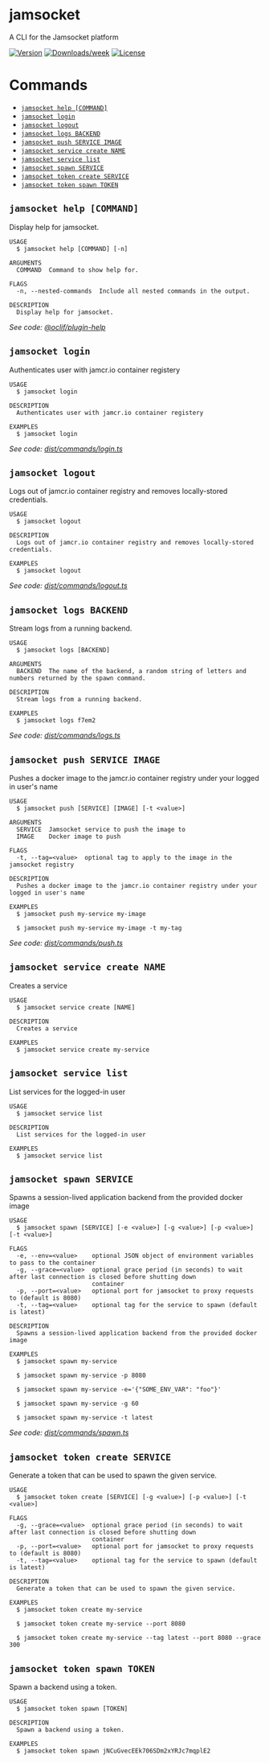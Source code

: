 jamsocket
=========

A CLI for the Jamsocket platform

[![Version](https://img.shields.io/npm/v/jamsocket)](https://npmjs.org/package/jamsocket)
[![Downloads/week](https://img.shields.io/npm/dw/jamsocket)](https://npmjs.org/package/jamsocket)
[![License](https://img.shields.io/npm/l/jamsocket)](https://github.com/drifting-in-space/jamsocket-cli/blob/main/LICENSE)

# Commands
<!-- commands -->
* [`jamsocket help [COMMAND]`](#jamsocket-help-command)
* [`jamsocket login`](#jamsocket-login)
* [`jamsocket logout`](#jamsocket-logout)
* [`jamsocket logs BACKEND`](#jamsocket-logs-backend)
* [`jamsocket push SERVICE IMAGE`](#jamsocket-push-service-image)
* [`jamsocket service create NAME`](#jamsocket-service-create-name)
* [`jamsocket service list`](#jamsocket-service-list)
* [`jamsocket spawn SERVICE`](#jamsocket-spawn-service)
* [`jamsocket token create SERVICE`](#jamsocket-token-create-service)
* [`jamsocket token spawn TOKEN`](#jamsocket-token-spawn-token)

## `jamsocket help [COMMAND]`

Display help for jamsocket.

```
USAGE
  $ jamsocket help [COMMAND] [-n]

ARGUMENTS
  COMMAND  Command to show help for.

FLAGS
  -n, --nested-commands  Include all nested commands in the output.

DESCRIPTION
  Display help for jamsocket.
```

_See code: [@oclif/plugin-help](https://github.com/oclif/plugin-help/blob/v5.1.11/src/commands/help.ts)_

## `jamsocket login`

Authenticates user with jamcr.io container registery

```
USAGE
  $ jamsocket login

DESCRIPTION
  Authenticates user with jamcr.io container registery

EXAMPLES
  $ jamsocket login
```

_See code: [dist/commands/login.ts](https://github.com/drifting-in-space/jamsocket-cli/blob/v0.0.14/dist/commands/login.ts)_

## `jamsocket logout`

Logs out of jamcr.io container registry and removes locally-stored credentials.

```
USAGE
  $ jamsocket logout

DESCRIPTION
  Logs out of jamcr.io container registry and removes locally-stored credentials.

EXAMPLES
  $ jamsocket logout
```

_See code: [dist/commands/logout.ts](https://github.com/drifting-in-space/jamsocket-cli/blob/v0.0.14/dist/commands/logout.ts)_

## `jamsocket logs BACKEND`

Stream logs from a running backend.

```
USAGE
  $ jamsocket logs [BACKEND]

ARGUMENTS
  BACKEND  The name of the backend, a random string of letters and numbers returned by the spawn command.

DESCRIPTION
  Stream logs from a running backend.

EXAMPLES
  $ jamsocket logs f7em2
```

_See code: [dist/commands/logs.ts](https://github.com/drifting-in-space/jamsocket-cli/blob/v0.0.14/dist/commands/logs.ts)_

## `jamsocket push SERVICE IMAGE`

Pushes a docker image to the jamcr.io container registry under your logged in user's name

```
USAGE
  $ jamsocket push [SERVICE] [IMAGE] [-t <value>]

ARGUMENTS
  SERVICE  Jamsocket service to push the image to
  IMAGE    Docker image to push

FLAGS
  -t, --tag=<value>  optional tag to apply to the image in the jamsocket registry

DESCRIPTION
  Pushes a docker image to the jamcr.io container registry under your logged in user's name

EXAMPLES
  $ jamsocket push my-service my-image

  $ jamsocket push my-service my-image -t my-tag
```

_See code: [dist/commands/push.ts](https://github.com/drifting-in-space/jamsocket-cli/blob/v0.0.14/dist/commands/push.ts)_

## `jamsocket service create NAME`

Creates a service

```
USAGE
  $ jamsocket service create [NAME]

DESCRIPTION
  Creates a service

EXAMPLES
  $ jamsocket service create my-service
```

## `jamsocket service list`

List services for the logged-in user

```
USAGE
  $ jamsocket service list

DESCRIPTION
  List services for the logged-in user

EXAMPLES
  $ jamsocket service list
```

## `jamsocket spawn SERVICE`

Spawns a session-lived application backend from the provided docker image

```
USAGE
  $ jamsocket spawn [SERVICE] [-e <value>] [-g <value>] [-p <value>] [-t <value>]

FLAGS
  -e, --env=<value>    optional JSON object of environment variables to pass to the container
  -g, --grace=<value>  optional grace period (in seconds) to wait after last connection is closed before shutting down
                       container
  -p, --port=<value>   optional port for jamsocket to proxy requests to (default is 8080)
  -t, --tag=<value>    optional tag for the service to spawn (default is latest)

DESCRIPTION
  Spawns a session-lived application backend from the provided docker image

EXAMPLES
  $ jamsocket spawn my-service

  $ jamsocket spawn my-service -p 8080

  $ jamsocket spawn my-service -e='{"SOME_ENV_VAR": "foo"}'

  $ jamsocket spawn my-service -g 60

  $ jamsocket spawn my-service -t latest
```

_See code: [dist/commands/spawn.ts](https://github.com/drifting-in-space/jamsocket-cli/blob/v0.0.14/dist/commands/spawn.ts)_

## `jamsocket token create SERVICE`

Generate a token that can be used to spawn the given service.

```
USAGE
  $ jamsocket token create [SERVICE] [-g <value>] [-p <value>] [-t <value>]

FLAGS
  -g, --grace=<value>  optional grace period (in seconds) to wait after last connection is closed before shutting down
                       container
  -p, --port=<value>   optional port for jamsocket to proxy requests to (default is 8080)
  -t, --tag=<value>    optional tag for the service to spawn (default is latest)

DESCRIPTION
  Generate a token that can be used to spawn the given service.

EXAMPLES
  $ jamsocket token create my-service

  $ jamsocket token create my-service --port 8080

  $ jamsocket token create my-service --tag latest --port 8080 --grace 300
```

## `jamsocket token spawn TOKEN`

Spawn a backend using a token.

```
USAGE
  $ jamsocket token spawn [TOKEN]

DESCRIPTION
  Spawn a backend using a token.

EXAMPLES
  $ jamsocket token spawn jNCuGvecEEk706SDm2xYRJc7mqplE2
```
<!-- commandsstop -->
